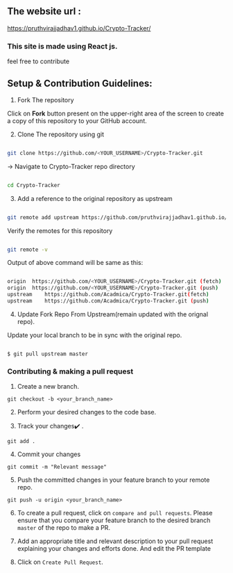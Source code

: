 ## The website url :
https://pruthvirajjadhav1.github.io/Crypto-Tracker/

### This site is made using React js.
feel free to contribute
## Setup & Contribution Guidelines:

1. Fork The repository

Click on **Fork** button present on the upper-right area of the screen to create a copy of this repository to your GitHub account.


2. Clone The repository using git

```bash

git clone https://github.com/<YOUR_USERNAME>/Crypto-Tracker.git

```

-> Navigate to Crypto-Tracker repo directory

```bash

cd Crypto-Tracker

```

3. Add a reference to the original repository as upstream


```bash

git remote add upstream https://github.com/pruthvirajjadhav1.github.io/Crypto-Tracker.git

```
Verify the remotes for this repository
```bash

git remote -v

```
Output of above command will be same as this:
```bash

origin  https://github.com/<YOUR_USERNAME>/Crypto-Tracker.git (fetch)
origin  https://github.com/<YOUR_USERNAME>/Crypto-Tracker.git (push)
upstream    https://github.com/Acadmica/Crypto-Tracker.git(fetch)
upstream    https://github.com/Acadmica/Crypto-Tracker.git (push)

```

4. Update Fork Repo From Upstream(remain updated with the orignal repo).

Update your local branch to be in sync with the original repo.

```console

$ git pull upstream master

```


### Contributing & making a pull request

1. Create a new branch.

```
git checkout -b <your_branch_name>
```

2. Perform your desired changes to the code base.


3. Track your changes:heavy_check_mark: .

```
git add .
```

4. Commit your changes
```
git commit -m "Relevant message"
```

5. Push the committed changes in your feature branch to your remote repo.

```
git push -u origin <your_branch_name>
```

6. To create a pull request, click on `compare and pull requests`. Please ensure that you compare your feature branch to the desired branch `master` of the repo to make a PR.


7. Add an appropriate title and relevant description to your pull request explaining your changes and efforts done.
    And edit the PR template

8. Click on `Create Pull Request`.

